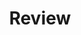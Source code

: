 ---
layout: list
type: category
title: Review
slug: review
sidebar: true
order: 4
description: >
  Reviews on hardwares, books and certificate exams.
---
